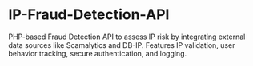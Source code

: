 # IP-Fraud-Detection-API
PHP-based Fraud Detection API to assess IP risk by integrating external data sources like Scamalytics and DB-IP. Features IP validation, user behavior tracking, secure authentication, and logging.
